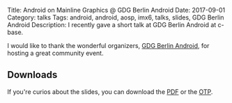Title: Android on Mainline Graphics @ GDG Berlin Android
Date: 2017-09-01
Category: talks
Tags: android, android, aosp, imx6, talks, slides, GDG Berlin Android
Description: I recently gave a short talk at GDG Berlin Android at c-base.


I would like to thank the wonderful organizers, [GDG Berlin Android](https://www.meetup.com/GDG-Berlin-Android),
for hosting a great community event.

## Downloads
If you're curios about the slides, you can download the [PDF](/files/2017-09-01/gdg_2017_android_oss_graphics.pdf) or
the [OTP](/files/2017-09-01/gdg_2017_android_oss_graphics.otp).

